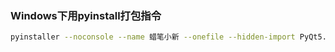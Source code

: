 
### Windows下用pyinstall打包指令
```bash
pyinstaller --noconsole --name 蜡笔小新 --onefile --hidden-import PyQt5.QtWidgets --hidden-import PyQt5.QtCore --hidden-import PyQt5.QtGui --icon=111.ico "D:\Programme\Python_programme\LaBiDeskPet-main\LaBiDeskPet-main\labi.py"
```
